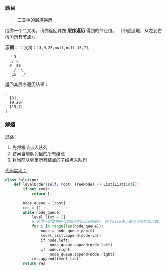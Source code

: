 ### 题目

> [二叉树的层序遍历](https://leetcode-cn.com/problems/binary-tree-level-order-traversal/description/)

给你一个二叉树，请你返回其按 **层序遍历** 得到的节点值。 （即逐层地，从左到右访问所有节点）。 

**示例：**
二叉树：`[3,9,20,null,null,15,7]`,

```
    3
   / \
  9  20
    /  \
   15   7
```

返回其层序遍历结果：

```
[
  [3],
  [9,20],
  [15,7]
]
```

### 解题

思路：

1. 先将根节点入队列
2. 访问当前队列里的所有结点
3. 将当前队列里所有结点的子结点入队列

[代码实现：](solution.py)

```python
class Solution:
    def levelOrder(self, root: TreeNode) -> List[List[int]]:
        if not root:
            return []
        
        node_queue = [root]
        res = []
        while node_queue:
            level_list = []
            # 这里一定要根据当前队列的size来遍历，这个size表示属于当层的结点数。
            for i in range(len(node_queue)):
                node = node_queue.pop(0)
                level_list.append(node.val)
                if node.left:
                    node_queue.append(node.left)
                if node.right:
                    node_queue.append(node.right)
            res.append(level_list)
        return res
```

